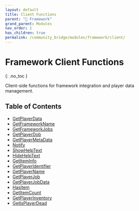 ```yaml
---
layout: default
title: Client Functions
parent: "🧩 Framework"
grand_parent: Modules
nav_order: 1
has_children: true
permalink: /community_bridge/modules/framework/client/
---
```


# Framework Client Functions
{: .no_toc }

Client-side functions for framework integration and player data management.

## Table of Contents

- [GetPlayerData](client/GetPlayerData.md)
- [GetFrameworkName](client/GetFrameworkName.md)
- [GetFrameworkJobs](client/GetFrameworkJobs.md)
- [GetPlayerDob](client/GetPlayerDob.md)
- [GetPlayerMetaData](client/GetPlayerMetaData.md)
- [Notify](client/Notify.md)
- [ShowHelpText](client/ShowHelpText.md)
- [HideHelpText](client/HideHelpText.md)
- [GetItemInfo](client/GetItemInfo.md)
- [GetPlayerIdentifier](client/GetPlayerIdentifier.md)
- [GetPlayerName](client/GetPlayerName.md)
- [GetPlayerJob](client/GetPlayerJob.md)
- [GetPlayerJobData](client/GetPlayerJobData.md)
- [HasItem](client/HasItem.md)
- [GetItemCount](client/GetItemCount.md)
- [GetPlayerInventory](client/GetPlayerInventory.md)
- [GetIsPlayerDead](client/GetIsPlayerDead.md)